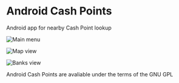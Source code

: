 # Android Cash Points
Android app for nearby Cash Point lookup

![Main menu](https://github.com/alexeyknyshev/android_cash_points/blob/master/misc/preview/main_menu.png)

![Map view](https://github.com/alexeyknyshev/android_cash_points/blob/master/misc/preview/map_view.png)

![Banks view](https://github.com/alexeyknyshev/android_cash_points/blob/master/misc/preview/banks_view.png)

Android Cash Points are avaliable under the terms of the GNU GPL
